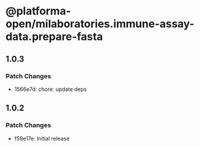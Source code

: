 # @platforma-open/milaboratories.immune-assay-data.prepare-fasta

## 1.0.3

### Patch Changes

- 1566e7d: chore: update deps

## 1.0.2

### Patch Changes

- f59e17e: Initial release
